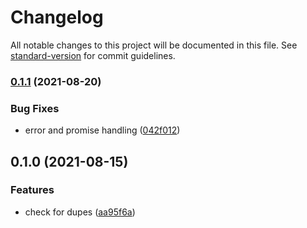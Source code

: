 # Changelog

All notable changes to this project will be documented in this file. See [standard-version](https://github.com/conventional-changelog/standard-version) for commit guidelines.

### [0.1.1](https://github.com/blujedis/mygra/compare/v0.1.0...v0.1.1) (2021-08-20)

### Bug Fixes

- error and promise handling ([042f012](https://github.com/blujedis/mygra/commit/042f012624c94f442c9edfdf4a0fb5777ca8fe03))

## 0.1.0 (2021-08-15)

### Features

- check for dupes ([aa95f6a](https://github.com/blujedis/mygra/commit/aa95f6a554907f783ccfbc0a53dac226979ecc27))
